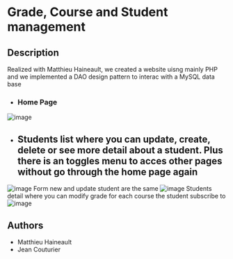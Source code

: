 # Grade, Course and Student management

## Description
Realized with Matthieu Haineault, we created a website uisng mainly PHP and we implemented a DAO design pattern to interac with a MySQL data base

 - ### Home Page
![image](https://github.com/user-attachments/assets/b629a80f-ca87-4777-bb10-52e4d72b7079)
 - ## Students list where you can update, create, delete or see more detail about a student. Plus there is an toggles menu to acces other pages without go through the home page again
![image](https://github.com/user-attachments/assets/509cc233-085a-447e-8b41-d058798b6b86)
Form new and update student are the same
![image](https://github.com/user-attachments/assets/a169426b-7a12-4c04-8215-2fe92ce16107)
Students detail where you can modify grade for each course the student subscribe to
![image](https://github.com/user-attachments/assets/f7ba643a-704c-4ed1-9482-2bd9b894a0f1)

## Authors
 - Matthieu Haineault
 - Jean Couturier
